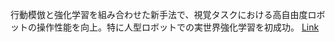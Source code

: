 行動模倣と強化学習を組み合わせた新手法で、視覚タスクにおける高自由度ロボットの操作性能を向上。特に人型ロボットでの実世界強化学習を初成功。
[Link](http://arxiv.org/abs/2509.19301v1)

